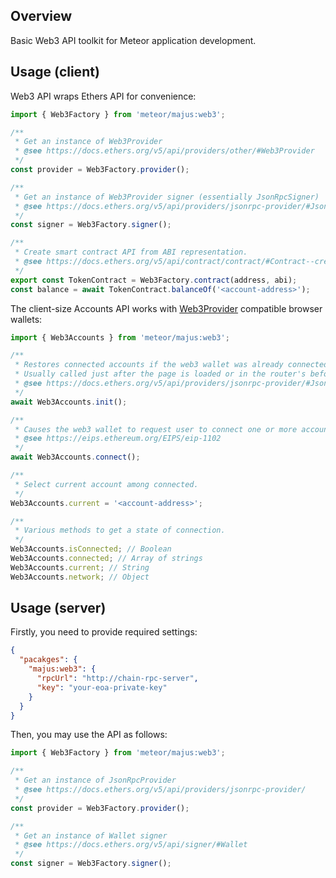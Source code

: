 ## Overview

Basic Web3 API toolkit for Meteor application development.

## Usage (client)

Web3 API wraps Ethers API for convenience:

```js
import { Web3Factory } from 'meteor/majus:web3';

/**
 * Get an instance of Web3Provider
 * @see https://docs.ethers.org/v5/api/providers/other/#Web3Provider
 */
const provider = Web3Factory.provider();

/**
 * Get an instance of Web3Provider signer (essentially JsonRpcSigner)
 * @see https://docs.ethers.org/v5/api/providers/jsonrpc-provider/#JsonRpcSigner
 */
const signer = Web3Factory.signer();

/**
 * Create smart contract API from ABI representation.
 * @see https://docs.ethers.org/v5/api/contract/contract/#Contract--creating
 */
export const TokenContract = Web3Factory.contract(address, abi);
const balance = await TokenContract.balanceOf('<account-address>');
```

The client-size Accounts API works with [Web3Provider](https://docs.ethers.org/v5/api/providers/other/#Web3Provider) compatible browser wallets:

```js
import { Web3Accounts } from 'meteor/majus:web3';

/**
 * Restores connected accounts if the web3 wallet was already connected before.
 * Usually called just after the page is loaded or in the router's before/onWait hooks.
 * @see https://docs.ethers.org/v5/api/providers/jsonrpc-provider/#JsonRpcProvider-listAccounts
 */
await Web3Accounts.init();

/**
 * Causes the web3 wallet to request user to connect one or more accounts with the site.
 * @see https://eips.ethereum.org/EIPS/eip-1102
 */
await Web3Accounts.connect();

/**
 * Select current account among connected.
 */
Web3Accounts.current = '<account-address>';

/**
 * Various methods to get a state of connection.
 */
Web3Accounts.isConnected; // Boolean
Web3Accounts.connected; // Array of strings
Web3Accounts.current; // String
Web3Accounts.network; // Object
```

## Usage (server)

Firstly, you need to provide required settings:

```json
{
  "pacakges": {
    "majus:web3": {
      "rpcUrl": "http://chain-rpc-server",
      "key": "your-eoa-private-key"
    }
  }
}
```

Then, you may use the API as follows:

```js
import { Web3Factory } from 'meteor/majus:web3';

/**
 * Get an instance of JsonRpcProvider
 * @see https://docs.ethers.org/v5/api/providers/jsonrpc-provider/
 */
const provider = Web3Factory.provider();

/**
 * Get an instance of Wallet signer
 * @see https://docs.ethers.org/v5/api/signer/#Wallet
 */
const signer = Web3Factory.signer();
```
